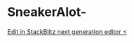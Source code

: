 # SneakerAlot-

[Edit in StackBlitz next generation editor ⚡️](https://stackblitz.com/~/github.com/Duma107/SneakerAlot-)